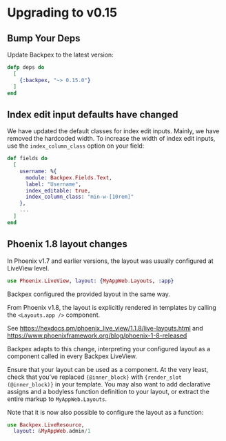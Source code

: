 # Upgrading to v0.15

## Bump Your Deps

Update Backpex to the latest version:

```elixir
defp deps do
  [
    {:backpex, "~> 0.15.0"}
  ]
end
```

## Index edit input defaults have changed

We have updated the default classes for index edit inputs. Mainly, we have removed the hardcoded width. To increase the width of index edit inputs, use the `index_column_class` option on your field:

```elixir
def fields do
  [
    username: %{
      module: Backpex.Fields.Text,
      label: "Username",
      index_editable: true,
      index_column_class: "min-w-[10rem]"
    },
    ...
  ]
end
```

## Phoenix 1.8 layout changes

In Phoenix v1.7 and earlier versions, the layout was usually configured at LiveView level. 

```elixir
use Phoenix.LiveView, layout: {MyAppWeb.Layouts, :app}
```

Backpex configured the provided layout in the same way.

From Phoenix v1.8, the layout is explicitly rendered in templates by calling the `<Layouts.app />` component.

See https://hexdocs.pm/phoenix_live_view/1.1.8/live-layouts.html and https://www.phoenixframework.org/blog/phoenix-1-8-released

Backpex adapts to this change, interpreting your configured layout as a component called in every Backpex LiveView.

Ensure that your layout can be used as a component. At the very least, check that you've replaced `{@inner_block}` with `{render_slot (@inner_block)}` in your template. You may also want to add declarative assigns and a bodyless function definition to your layout, or extract the entire markup to `MyAppWeb.Layouts`.

Note that it is now also possible to configure the layout as a function:

```elixir
use Backpex.LiveResource,
  layout: &MyAppWeb.admin/1
```
